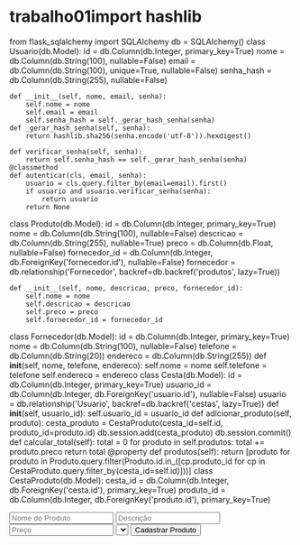 # trabalho01import hashlib
from flask_sqlalchemy import SQLAlchemy
db = SQLAlchemy()
class Usuario(db.Model):
    id = db.Column(db.Integer, primary_key=True)
    nome = db.Column(db.String(100), nullable=False)
    email = db.Column(db.String(100), unique=True, nullable=False)
    senha_hash = db.Column(db.String(255), nullable=False)
    
    def __init__(self, nome, email, senha):
        self.nome = nome
        self.email = email
        self.senha_hash = self._gerar_hash_senha(senha)
    def _gerar_hash_senha(self, senha):
        return hashlib.sha256(senha.encode('utf-8')).hexdigest()
    
    def verificar_senha(self, senha):
        return self.senha_hash == self._gerar_hash_senha(senha)
    @classmethod
    def autenticar(cls, email, senha):
        usuario = cls.query.filter_by(email=email).first()
        if usuario and usuario.verificar_senha(senha):
            return usuario
        return None
class Produto(db.Model):
    id = db.Column(db.Integer, primary_key=True)
    nome = db.Column(db.String(100), nullable=False)
    descricao = db.Column(db.String(255), nullable=True)
    preco = db.Column(db.Float, nullable=False)
    fornecedor_id = db.Column(db.Integer, db.ForeignKey('fornecedor.id'), nullable=False)
    fornecedor = db.relationship('Fornecedor', backref=db.backref('produtos', lazy=True))
    
    def __init__(self, nome, descricao, preco, fornecedor_id):
        self.nome = nome
        self.descricao = descricao
        self.preco = preco
        self.fornecedor_id = fornecedor_id
class Fornecedor(db.Model):
    id = db.Column(db.Integer, primary_key=True)
    nome = db.Column(db.String(100), nullable=False)
    telefone = db.Column(db.String(20))
    endereco = db.Column(db.String(255))
    def __init__(self, nome, telefone, endereco):
        self.nome = nome
        self.telefone = telefone
        self.endereco = endereco
class Cesta(db.Model):
    id = db.Column(db.Integer, primary_key=True)
    usuario_id = db.Column(db.Integer, db.ForeignKey('usuario.id'), nullable=False)
    usuario = db.relationship('Usuario', backref=db.backref('cestas', lazy=True))
    def __init__(self, usuario_id):
        self.usuario_id = usuario_id
    def adicionar_produto(self, produto):
        cesta_produto = CestaProduto(cesta_id=self.id, produto_id=produto.id)
        db.session.add(cesta_produto)
        db.session.commit()
    def calcular_total(self):
        total = 0
        for produto in self.produtos:
            total += produto.preco
        return total
    @property
    def produtos(self):
        return [produto for produto in Produto.query.filter(Produto.id.in_([cp.produto_id for cp in CestaProduto.query.filter_by(cesta_id=self.id)]))]
class CestaProduto(db.Model):
    cesta_id = db.Column(db.Integer, db.ForeignKey('cesta.id'), primary_key=True)
    produto_id = db.Column(db.Integer, db.ForeignKey('produto.id'), primary_key=True)
<form id="form_produto">
    <input type="text" id="produto_nome" placeholder="Nome do Produto">
    <input type="text" id="produto_descricao" placeholder="Descrição">
    <input type="number" id="produto_preco" placeholder="Preço">
    <select id="produto_fornecedor">
        <!-- Fornecedores serão carregados via AJAX -->
    </select>
    <button type="submit">Cadastrar Produto</button>
</form>
<script>
document.getElementById('form_produto').addEventListener('submit', function(event) {
    event.preventDefault();
    
    var nome = document.getElementById('produto_nome').value;
    var descricao = document.getElementById('produto_descricao').value;
    var preco = document.getElementById('produto_preco').value;
    var fornecedor_id = document.getElementById('produto_fornecedor').value;
    fetch('/cadastro-produto', {
        method: 'POST',
        headers: { 'Content-Type': 'application/json' },
        body: JSON.stringify({
            nome: nome,
            descricao: descricao,
            preco: preco,
            fornecedor_id: fornecedor_id
        })
    })
    .then(response => response.json())
    .then(data => {
        alert('Produto cadastrado com sucesso!');
        // Atualizar a lista de produtos via AJAX
    })
    .catch(error => console.error('Erro:', error));
});
</script>
